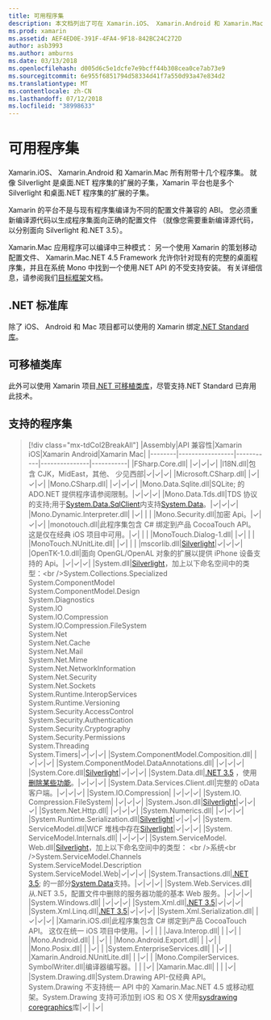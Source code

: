 ```yaml
---
title: 可用程序集
description: 本文档列出了可在 Xamarin.iOS、 Xamarin.Android 和 Xamarin.Mac 中使用的程序集。 它还链接到.NET Standard 库和可移植类库的文档。
ms.prod: xamarin
ms.assetid: AEF4ED0E-391F-4FA4-9F18-842BC24C272D
author: asb3993
ms.author: amburns
ms.date: 03/13/2018
ms.openlocfilehash: d005d6c5e1dcfe7e9bcff44b308cea0ce7ab73e9
ms.sourcegitcommit: 6e955f6851794d58334d41f7a550d93a47e834d2
ms.translationtype: MT
ms.contentlocale: zh-CN
ms.lasthandoff: 07/12/2018
ms.locfileid: "38998633"
---
```

# <a name="available-assemblies"></a>可用程序集

Xamarin.iOS、 Xamarin.Android 和 Xamarin.Mac 所有附带十几个程序集。 就像 Silverlight 是桌面.NET 程序集的扩展的子集，Xamarin 平台也是多个 Silverlight 和桌面.NET 程序集的扩展的子集。

Xamarin 的平台不是与现有程序集编译为不同的配置文件兼容的 ABI。 您必须重新编译源代码以生成程序集面向正确的配置文件 （就像您需要重新编译源代码，以分别面向 Silverlight 和.NET 3.5）。

Xamarin.Mac 应用程序可以编译中三种模式： 另一个使用 Xamarin 的策划移动配置文件、 Xamarin.Mac.NET 4.5 Framework 允许你针对现有的完整的桌面程序集，并且在系统 Mono 中找到一个使用.NET API 的不受支持安装。 有关详细信息，请参阅我们[目标框架](~/mac/platform/target-framework.md)文档。


## <a name="net-standard-libraries"></a>.NET 标准库

除了 iOS、 Android 和 Mac 项目都可以使用的 Xamarin 绑定[.NET Standard 库](~/cross-platform/app-fundamentals/net-standard.md)。

## <a name="portable-class-libraries"></a>可移植类库
 
此外可以使用 Xamarin 项目[.NET 可移植类库](~/cross-platform/app-fundamentals/pcl.md)，尽管支持.NET Standard 已弃用此技术。

## <a name="supported-assemblies"></a>支持的程序集

> [!div class="mx-tdCol2BreakAll"]
> |Assembly|API 兼容性|Xamarin iOS|Xamarin Android|Xamarin Mac|
> |--------|-----------------|-----------|---------------|-----------|
> |FSharp.Core.dll| |✓|✓|✓|
> |l18N.dll|包含 CJK，MidEast，其他、 少见西部|✓|✓|✓|
> |Microsoft.CSharp.dll| |✓|✓|✓|
> |Mono.CSharp.dll| |✓|✓|✓|
> |Mono.Data.Sqlite.dll|SQLite; 的 ADO.NET 提供程序请参阅限制。|✓|✓|✓|
> |Mono.Data.Tds.dll|TDS 协议的支持;用于[System.Data.SqlClient](xref:System.Data.SqlClient)内支持[System.Data](xref:System.Data)。|✓|✓|✓|
> |Mono.Dynamic.&#8203;Interpreter.dll| |✓| | |
> |Mono.Security.dll|加密 Api。|✓|✓|✓|
> |monotouch.dll|此程序集包含 C# 绑定到产品 CocoaTouch API。 这是仅在经典 iOS 项目中可用。|✓| | |
> |MonoTouch.&#8203;Dialog-1.dll| |✓| | |
> |MonoTouch.&#8203;NUnitLite.dll| |✓| | |
> |mscorlib.dll|[Silverlight](https://msdn.microsoft.com/library/cc838194(VS.95).aspx)|✓|✓|✓|
> |OpenTK-1.0.dll|面向 OpenGL/OpenAL 对象的扩展以提供 iPhone 设备支持的 Api。|✓|✓|✓|
> |System.dll|[Silverlight](https://msdn.microsoft.com/library/cc838194(VS.95).aspx)，加上以下命名空间中的类型：<br />System.Collections.Specialized<br />System.&#8203;ComponentModel<br />System.ComponentModel.Design<br />System.Diagnostics<br />System.IO<br />System.IO.Compression<br />System.IO.Compression.FileSystem<br />System.Net<br />System.Net.Cache<br />System.Net.Mail<br />System.Net.Mime<br />System.Net.&#8203;NetworkInformation<br />System.Net.Security<br />System.Net.Sockets<br />System.Runtime.&#8203;InteropServices<br />System.Runtime.Versioning<br />System.Security.&#8203;AccessControl<br />System.Security.Authentication<br />System.Security.&#8203;Cryptography<br />System.Security.Permissions<br />System.Threading<br />System.Timers|✓|✓|✓|
> |System.&#8203;ComponentModel.&#8203;Composition.dll| |✓|✓|✓|
> |System.&#8203;ComponentModel.&#8203;DataAnnotations.dll| |✓|✓|✓|
> |System.Core.dll|[Silverlight](https://msdn.microsoft.com/library/cc838194(VS.95).aspx)|✓|✓|✓|
> |System.Data.dll|[.NET 3.5](http://msdn.microsoft.com/library/ms229335.aspx) ，使用[删除某些功能](~/ios/data-cloud/system.data.md)。|✓|✓|✓|
> |System.Data.&#8203;Services.&#8203;Client.dll|完整的 oData 客户端。|✓|✓|✓|
> |System.IO.&#8203;Compression| |✓|✓|✓|
> |System.IO.&#8203;Compression.&#8203;FileSystem| |✓|✓|✓|
> |System.Json.dll|[Silverlight](http://msdn.microsoft.com/library/cc838194(VS.95).aspx)|✓|✓|✓|
> |System.Net.&#8203;Http.dll| |✓|✓|✓|
> |System.&#8203;Numerics.dll| |✓|✓|✓|
> |System.Runtime.&#8203;Serialization.dll|[Silverlight](http://msdn.microsoft.com/library/cc838194(VS.95).aspx)|✓|✓|✓|
> |System.&#8203;ServiceModel.dll|WCF 堆栈中存在[Silverlight](http://msdn.microsoft.com/library/cc838194(VS.95).aspx)|✓|✓|✓|
> |System.&#8203;ServiceModel.&#8203;Internals.dll| |✓|✓|✓|
> |System.&#8203;ServiceModel.&#8203;Web.dll|[Silverlight](http://msdn.microsoft.com/library/cc838194(VS.95).aspx)，加上以下命名空间中的类型： <br />系统<br />System.ServiceModel.Channels<br />System.ServiceModel.Description<br />System.ServiceModel.Web|✓|✓|✓|
> |System.&#8203;Transactions.dll|[.NET 3.5](http://msdn.microsoft.com/library/ms229335.aspx); 的一部分[System.Data](~/ios/data-cloud/system.data.md)支持。|✓|✓|✓|
> |System.Web.&#8203;Services.dll|从.NET 3.5，配置文件中删除的服务器功能的基本 Web 服务。|✓|✓|✓|
> |System.&#8203;Windows.dll| |✓|✓|✓|
> |System.&#8203;Xml.dll|[.NET 3.5](http://msdn.microsoft.com/library/ms229335.aspx)|✓|✓|✓|
> |System.Xml.&#8203;Linq.dll|[.NET 3.5](http://msdn.microsoft.com/library/ms229335.aspx)|✓|✓|✓|
> |System.Xml.Serialization.dll| |✓|✓|✓|
> |Xamarin.iOS.dll|此程序集包含 C# 绑定到产品 CocoaTouch API。 这仅在统一 iOS 项目中使用。|✓| | |
> |Java.Interop.dll| | |✓| |
> |Mono.Android.dll| | |✓| |
> |Mono.Android.&#8203;Export.dll| | |✓| |
> |Mono.Posix.dll| | |✓| |
> |System.&#8203;EnterpriseServices.dll| | |✓| |
> |Xamarin.Android.&#8203;NUnitLite.dll| | |✓| |
> |Mono.CompilerServices.&#8203;SymbolWriter.dll|编译器编写器。| | |✓|
> |Xamarin.Mac.dll| | | |✓|
> |System.&#8203;Drawing.dll|System.Drawing API-仅经典 API。System.Drawing 不支持统一 API 中的 Xamarin.Mac.NET 4.5 或移动框架。System.Drawing 支持可添加到 iOS 和 OS X 使用[sysdrawing coregraphics](https://github.com/mono/sysdrawing-coregraphics)库|✓| |✓|
